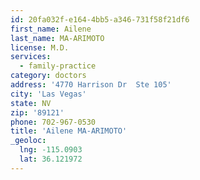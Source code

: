 ```yaml
---
id: 20fa032f-e164-4bb5-a346-731f58f21df6
first_name: Ailene
last_name: MA-ARIMOTO
license: M.D.
services:
  - family-practice
category: doctors
address: '4770 Harrison Dr  Ste 105'
city: 'Las Vegas'
state: NV
zip: '89121'
phone: 702-967-0530
title: 'Ailene MA-ARIMOTO'
_geoloc:
  lng: -115.0903
  lat: 36.121972
---
```

